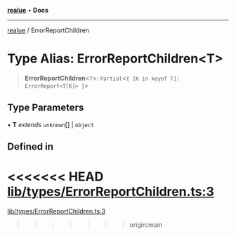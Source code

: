 [**realue**](../README.md) • **Docs**

***

[realue](../README.md) / ErrorReportChildren

# Type Alias: ErrorReportChildren\<T\>

> **ErrorReportChildren**\<`T`\>: `Partial`\<`{ [K in keyof T]: ErrorReport<T[K]> }`\>

## Type Parameters

• **T** *extends* `unknown`[] \| `object`

## Defined in

<<<<<<< HEAD
[lib/types/ErrorReportChildren.ts:3](https://github.com/nevoland/realue/blob/cbce77129663d64110c6eeb5270a3b7841e0b453/lib/types/ErrorReportChildren.ts#L3)
=======
[lib/types/ErrorReportChildren.ts:3](https://github.com/nevoland/realue/blob/90be82ca388547f529d338e720e90d4eeb8b3263/lib/types/ErrorReportChildren.ts#L3)
>>>>>>> origin/main
